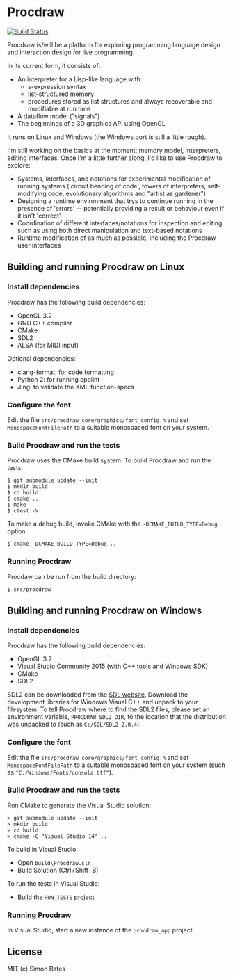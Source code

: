 Procdraw
========

[![Build Status](https://travis-ci.org/simonbates/procdraw.svg?branch=master)](https://travis-ci.org/simonbates/procdraw)

Procdraw is/will be a platform for exploring programming language
design and interaction design for live programming.

In its current form, it consists of:

* An interpreter for a Lisp-like language with:
    * s-expression syntax
    * list-structured memory
    * procedures stored as list structures and always recoverable and
      modifiable at run time
* A dataflow model ("signals")
* The beginnings of a 3D graphics API using OpenGL

It runs on Linux and Windows (the Windows port is still a little rough).

I'm still working on the basics at the moment: memory model,
interpreters, editing interfaces. Once I'm a little further along, I'd
like to use Procdraw to explore:

* Systems, interfaces, and notations for experimental modification of
  running systems ('circuit bending of code', towers of interpreters,
  self-modifying code, evolutionary algorithms and "artist as
  gardener")
* Designing a runtime environment that trys to continue running in the
  presence of 'errors' -- potentially providing a result or behaviour
  even if it isn't 'correct'
* Coordination of different interfaces/notations for inspection and
  editing such as using both direct manipulation and text-based
  notations
* Runtime modification of as much as possible, including the Procdraw
  user interfaces

Building and running Procdraw on Linux
--------------------------------------

### Install dependencies

Procdraw has the following build dependencies:

* OpenGL 3.2
* GNU C++ compiler
* CMake
* SDL2
* ALSA (for MIDI input)

Optional dependencies:

* clang-format: for code formatting
* Python 2: for running cpplint
* Jing: to validate the XML function-specs

### Configure the font

Edit the file `src/procdraw_core/graphics/font_config.h` and set
`MonospaceFontFilePath` to a suitable monospaced font on your system.

### Build Procdraw and run the tests

Procdraw uses the CMake build system. To build Procdraw and run the
tests:

```
$ git submodule update --init
$ mkdir build
$ cd build
$ cmake ..
$ make
$ ctest -V
```

To make a debug build, invoke CMake with the `-DCMAKE_BUILD_TYPE=Debug` option:

```
$ cmake -DCMAKE_BUILD_TYPE=Debug ..
```

### Running Procdraw

Procdaw can be run from the build directory:

```
$ src/procdraw
```

Building and running Procdraw on Windows
----------------------------------------

### Install dependencies

Procdraw has the following build dependencies:

* OpenGL 3.2
* Visual Studio Community 2015 (with C++ tools and Windows SDK)
* CMake
* SDL2

SDL2 can be downloaded from the [SDL
website](https://www.libsdl.org/). Download the development libraries
for Windows Visual C++ and unpack to your filesystem. To tell Procdraw
where to find the SDL2 files, please set an environment variable,
`PROCDRAW_SDL2_DIR`, to the location that the distribution was
unpacked to (such as `C:/SDL/SDL2-2.0.4`).

### Configure the font

Edit the file `src/procdraw_core/graphics/font_config.h` and set
`MonospaceFontFilePath` to a suitable monospaced font on your system
(such as `"C:/Windows/Fonts/consola.ttf"`).

### Build Procdraw and run the tests

Run CMake to generate the Visual Studio solution:

```
> git submodule update --init
> mkdir build
> cd build
> cmake -G "Visual Studio 14" ..
```

To build in Visual Studio:

- Open `build\Procdraw.sln`
- Build Solution (Ctrl+Shift+B)

To run the tests in Visual Studio:

- Build the `RUN_TESTS` project

### Running Procdraw

In Visual Studio, start a new instance of the `procdraw_app` project.

License
-------

MIT (c) Simon Bates
